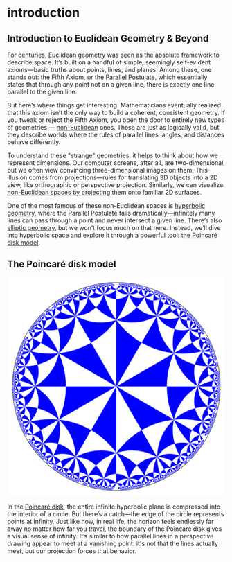 # introduction

## Introduction to Euclidean Geometry & Beyond

For centuries, [Euclidean geometry](https://en.wikipedia.org/wiki/Euclidean_geometry) was seen as the absolute framework to describe space. It’s built on a handful of simple, seemingly self-evident axioms—basic truths about points, lines, and planes. Among these, one stands out: the Fifth Axiom, or the [Parallel Postulate](https://en.wikipedia.org/wiki/Parallel_postulate), which essentially states that through any point not on a given line, there is exactly one line parallel to the given line.

But here’s where things get interesting. Mathematicians eventually realized that this axiom isn’t the only way to build a coherent, consistent geometry. If you tweak or reject the Fifth Axiom, you open the door to entirely new types of geometries — [non-Euclidean](https://en.wikipedia.org/wiki/Non-Euclidean_geometry) ones. These are just as logically valid, but they describe worlds where the rules of parallel lines, angles, and distances behave differently.

To understand these "strange" geometries, it helps to think about how we represent dimensions. Our computer screens, after all, are two-dimensional, but we often view convincing three-dimensional images on them. This illusion comes from projections—rules for translating 3D objects into a 2D view, like orthographic or perspective projection. Similarly, we can visualize [non-Euclidean spaces by projecting](https://www.youtube.com/watch?v=xHvAqDuWG2M) them onto familiar 2D surfaces.

One of the most famous of these non-Euclidean spaces is [hyperbolic geometry](https://en.wikipedia.org/wiki/Hyperbolic_geometry), where the Parallel Postulate fails dramatically—infinitely many lines can pass through a point and never intersect a given line. There’s also [elliptic geometry](https://en.wikipedia.org/wiki/Elliptic_geometry), but we won’t focus much on that here. Instead, we’ll dive into hyperbolic space and explore it through a powerful tool: [the Poincaré disk model](https://en.wikipedia.org/wiki/Poincar%C3%A9_disk_model).

## The Poincaré disk model

![poincaré disk model](/docs/disk.svg)

In the [Poincaré disk](https://en.wikipedia.org/wiki/Poincar%C3%A9_disk_model), the entire infinite hyperbolic plane is compressed into the interior of a circle. But there’s a catch—the edge of the circle represents points at infinity. Just like how, in real life, the horizon feels endlessly far away no matter how far you travel, the boundary of the Poincaré disk gives a visual sense of infinity. It’s similar to how parallel lines in a perspective drawing appear to meet at a vanishing point: it's not that the lines actually meet, but our projection forces that behavior.